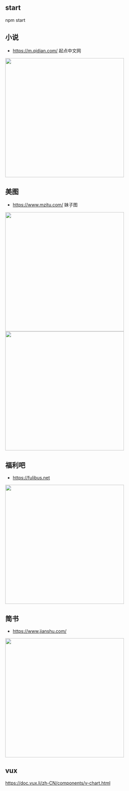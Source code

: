 ## start

npm start

## 小说

-   https://m.qidian.com/ 起点中文网

<img src='./md/story.png' width="375"/>

## 美图

-   https://www.mzitu.com/ 妹子图

<img src='./md/picture.png' width="375"/>

<img src='./md/picture-v1.png' width="375"/>

## 福利吧

-   https://fulibus.net

<img src='./md/fuliba.png' width="375"/>

## 简书

-   https://www.jianshu.com/

<img src='./md/jianshu.png' width="375"/>

## vux

https://doc.vux.li/zh-CN/components/v-chart.html

